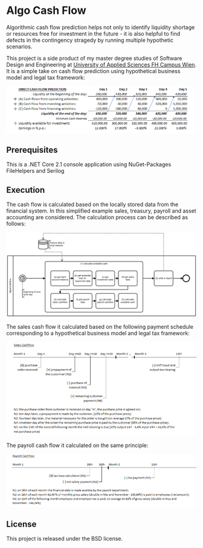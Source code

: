 # Algo Cash Flow
Algorithmic cash flow prediction helps not only to identify liquidity shortage or resources free for investment in the future - it is also helpful to find defects in the contingency stragedy by running multiple hypothetic scenarios.

This project is a side product of my master degree studies of Software Design and Engineering at [University of Applied Sciences FH Campus Wien](https://www.fh-campuswien.ac.at/en/studies/study-courses/detail/software-design-and-engineering-master.html). It is a simple take on cash flow prediction using hypothetical business model and legal tax framework:  

<img src="images/CashFlowTable.png" width="600">


## Prerequisites 
This is a .NET Core 2.1 console application using NuGet-Packages FileHelpers and Serilog 

## Execution
The cash flow is calculated based on the locally stored data from the financial system. In this simplified example sales, treasury, payroll and asset accounting are considered. The calculation process can be described as follows:

<img src="images/CashCalcProcess.png">

The sales cash flow it calculated based on the following payment schedule corresponding to a hypothetical business model and legal tax framework:

<img src="images/SalesCashflow.png">

The payroll cash flow it calculated on the same principle:

<img src="images/PayrollCashflow.png">


## License
This project is released under the BSD license.